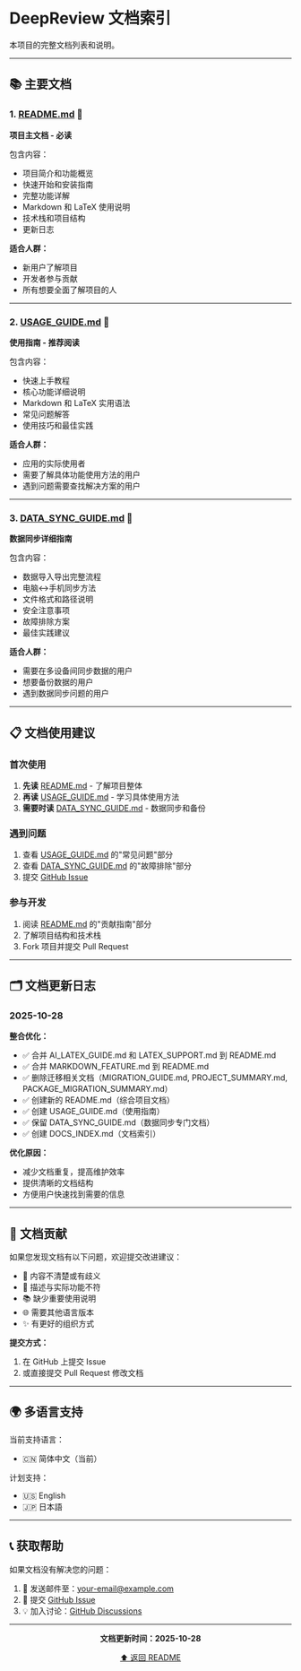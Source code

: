 # DeepReview 文档索引

本项目的完整文档列表和说明。

---

## 📚 主要文档

### 1. [README.md](./README.md) 📖
**项目主文档 - 必读**

包含内容：
- 项目简介和功能概览
- 快速开始和安装指南
- 完整功能详解
- Markdown 和 LaTeX 使用说明
- 技术栈和项目结构
- 更新日志

**适合人群：**
- 新用户了解项目
- 开发者参与贡献
- 所有想要全面了解项目的人

---

### 2. [USAGE_GUIDE.md](./USAGE_GUIDE.md) 🎯
**使用指南 - 推荐阅读**

包含内容：
- 快速上手教程
- 核心功能详细说明
- Markdown 和 LaTeX 实用语法
- 常见问题解答
- 使用技巧和最佳实践

**适合人群：**
- 应用的实际使用者
- 需要了解具体功能使用方法的用户
- 遇到问题需要查找解决方案的用户

---

### 3. [DATA_SYNC_GUIDE.md](./DATA_SYNC_GUIDE.md) 🔄
**数据同步详细指南**

包含内容：
- 数据导入导出完整流程
- 电脑↔手机同步方法
- 文件格式和路径说明
- 安全注意事项
- 故障排除方案
- 最佳实践建议

**适合人群：**
- 需要在多设备间同步数据的用户
- 想要备份数据的用户
- 遇到数据同步问题的用户

---

## 📋 文档使用建议

### 首次使用

1. **先读** [README.md](./README.md) - 了解项目整体
2. **再读** [USAGE_GUIDE.md](./USAGE_GUIDE.md) - 学习具体使用方法
3. **需要时读** [DATA_SYNC_GUIDE.md](./DATA_SYNC_GUIDE.md) - 数据同步和备份

### 遇到问题

1. 查看 [USAGE_GUIDE.md](./USAGE_GUIDE.md) 的"常见问题"部分
2. 查看 [DATA_SYNC_GUIDE.md](./DATA_SYNC_GUIDE.md) 的"故障排除"部分
3. 提交 [GitHub Issue](https://github.com/your-username/deepreview/issues)

### 参与开发

1. 阅读 [README.md](./README.md) 的"贡献指南"部分
2. 了解项目结构和技术栈
3. Fork 项目并提交 Pull Request

---

## 🗂️ 文档更新日志

### 2025-10-28

**整合优化：**
- ✅ 合并 AI_LATEX_GUIDE.md 和 LATEX_SUPPORT.md 到 README.md
- ✅ 合并 MARKDOWN_FEATURE.md 到 README.md
- ✅ 删除迁移相关文档（MIGRATION_GUIDE.md, PROJECT_SUMMARY.md, PACKAGE_MIGRATION_SUMMARY.md）
- ✅ 创建新的 README.md（综合项目文档）
- ✅ 创建 USAGE_GUIDE.md（使用指南）
- ✅ 保留 DATA_SYNC_GUIDE.md（数据同步专门文档）
- ✅ 创建 DOCS_INDEX.md（文档索引）

**优化原因：**
- 减少文档重复，提高维护效率
- 提供清晰的文档结构
- 方便用户快速找到需要的信息

---

## 📝 文档贡献

如果您发现文档有以下问题，欢迎提交改进建议：

- 📖 内容不清楚或有歧义
- 🐛 描述与实际功能不符
- 📚 缺少重要使用说明
- 🌐 需要其他语言版本
- ✨ 有更好的组织方式

**提交方式：**
1. 在 GitHub 上提交 Issue
2. 或直接提交 Pull Request 修改文档

---

## 🌍 多语言支持

当前支持语言：
- 🇨🇳 简体中文（当前）

计划支持：
- 🇺🇸 English
- 🇯🇵 日本語

---

## 📞 获取帮助

如果文档没有解决您的问题：

1. 📧 发送邮件至：your-email@example.com
2. 💬 提交 [GitHub Issue](https://github.com/your-username/deepreview/issues)
3. 💡 加入讨论：[GitHub Discussions](https://github.com/your-username/deepreview/discussions)

---

<div align="center">

**文档更新时间：2025-10-28**

[⬆️ 返回 README](./README.md)

</div>


